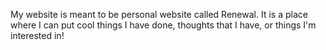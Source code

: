 My website is meant to be personal website called Renewal. It is a place where I can put cool things I have done, thoughts that I have, or things I'm interested in! 





